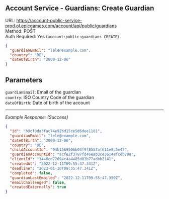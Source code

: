 ## Account Service - Guardians: Create Guardian

URL: https://account-public-service-prod.ol.epicgames.com/account/api/public/guardians \
Method: POST \
Auth Required: Yes (`account:public:guardians CREATE`)

```json
{
  "guardianEmail": "lele@example.com",
  "country": "DE",
  "dateOfBirth": "2000-12-06"
}
```

## Parameters

`guardianEmail`: Email of the guardian <br/>
`country`: ISO Country Code of the guardian <br/>
`dateOfBirth`: Date of birth of the account

---

_Example Response: (Success)_

```json
{
  "id": "b9cf8da3fac74e92bd15ce5d6dee1101",
  "guardianEmail": "lele@example.com",
  "dateOfBirth": "2000-12-06",
  "country": "DE",
  "childAccountId": "94b1569506b04f9f8557af611e8c5e47",
  "guardianAccountId": "acfe2f3787fd46eab3ce3614efcdb70e",
  "clientId": "3446cd72694c4a4485d81b77adbb2141",
  "createdAt": "2022-12-11T09:55:47.341Z",
  "deadline": "2023-01-10T09:55:47.341Z",
  "completed": false,
  "guardianLastEmailed": "2022-12-11T09:55:47.350Z",
  "emailChallenged": false,
  "createdExternally": true
}
```
